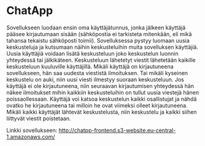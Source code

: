 # ChatApp
Sovellukseen luodaan ensin oma käyttäjätunnus, jonka jälkeen käyttäjä pääsee kirjautumaan sisään (sähköpostia ei tarkisteta mitenkään, eli mikä tahansa tekaistu sähköposti toimii). Sovelluksessa pystyy luomaan uusia keskusteluja ja kutsumaan näihin keskusteluihin muita sovelluksen käyttäjiä. Uusia käyttäjiä voidaan lisätä keskusteluun joko keskustelun luonnin yhteydessä tai jälkikäteen. Keskusteluun lähetetyt viestit lähetetään kaikille keskusteluun kuuluville käyttäjillä. Mikäli käyttäjä on kirjautuneena sovellukseen, hän saa uudesta viestistä ilmoituksen. Tai mikäli kyseinen keskustelu on auki, niin uusi viesti ilmestyy suoraan keskusteluun. Jos käyttäjä ei ole kirjautuneena, niin seuraavan kirjautumisen yhteydessä hän näkee ilmoitukset mihin kaikkiin keskusteluihin on tullut uusia viestejä hänen poissaollessaan. Käyttäjä voi katsoa keskustelun kaikki osallistujat ja nähdä ovatko he kirjautuneena tai milloin he ovat viimeksi olleet kirjautuneena. Mikäli kaikki käyttäjät lähtevät keskustelusta, niin keskustelu ja kaikki siihen liittyvät viestit poistetaan.

Linkki sovellukseen: http://chatpp-frontend.s3-website.eu-central-1.amazonaws.com/
